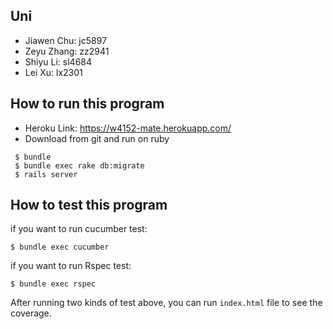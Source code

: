 ## Uni

- Jiawen Chu:  jc5897
- Zeyu Zhang:  zz2941
- Shiyu Li:  sl4684
- Lei Xu:  lx2301

## How to run this program
- Heroku Link: https://w4152-mate.herokuapp.com/
- Download from git and run on ruby
```
 $ bundle
 $ bundle exec rake db:migrate                                      
 $ rails server
```


## How to test this program

if you want to run cucumber test:

```
$ bundle exec cucumber
```

if you want to run Rspec test:

```
$ bundle exec rspec
```

After running two kinds of test above, you can run ``index.html`` file to see the coverage. 
